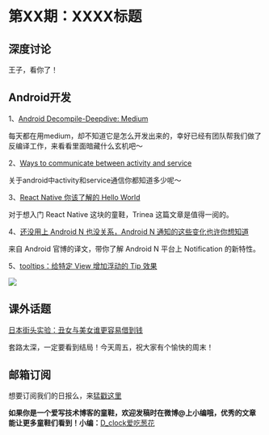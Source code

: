 # 第XX期：XXXX标题

## 深度讨论

[]()

王子，看你了！

## Android开发

1、[Android Decompile-Deepdive: Medium](https://medium.com/@scottmeschke/android-decompile-deepdive-b3ab52194eb6#.i65o5qw5f)

每天都在用medium，却不知道它是怎么开发出来的，幸好已经有团队帮我们做了反编译工作，来看看里面暗藏什么玄机吧～

2、[Ways to communicate between activity and service](https://medium.com/@ankit_aggarwal/ways-to-communicate-between-activity-and-service-6a8f07275297#.6emsmzdhb)

关于android中activity和service通信你都知道多少呢～

3、[React Native 你该了解的 Hello World](http://mp.weixin.qq.com/s?__biz=MzAxNjI3MDkzOQ==&mid=2654472590&idx=1&sn=6a0cb6d768b4bbb572cfc8d2577be980&scene=1&srcid=0707R59oLIPuI55KGEwAMow2#wechat_redirect)

对于想入门 React Native 这块的童鞋，Trinea 这篇文章是值得一阅的。

4、[还没用上 Android N 也没关系，Android N 通知的这些变化也许你想知道](https://zhuanlan.zhihu.com/p/21517538)

来自 Android 官博的译文，带你了解 Android N 平台上 Notification 的新特性。

5、[tooltips：给特定 View 增加浮动的 Tip 效果](https://github.com/tomergoldst/tooltips)

![](https://cloud.githubusercontent.com/assets/19874536/16546659/485f29ba-415a-11e6-898d-c880e4b643b6.gif)

## 课外话题

[日本街头实验：丑女与美女谁更容易借到钱](http://www.miaopai.com/show/3KWaIdDFqsfXWkxCltImNg__.htm)

套路太深，一定要看到结局！今天周五，祝大家有个愉快的周末！


## 邮箱订阅

想要订阅我们的日报么，来[猛戳这里](http://list.qq.com/cgi-bin/qf_invite?id=d469993d2c888e971c0fbb2309c4d84256968386b126b967)

**如果你是一个爱写技术博客的童鞋，欢迎发稿时在微博@上小编哦，优秀的文章能让更多童鞋们看到！小编：**[D_clock爱吃葱花](http://weibo.com/2480694892/profile?rightmod=1&wvr=6&mod=personinfo&is_all=1)
